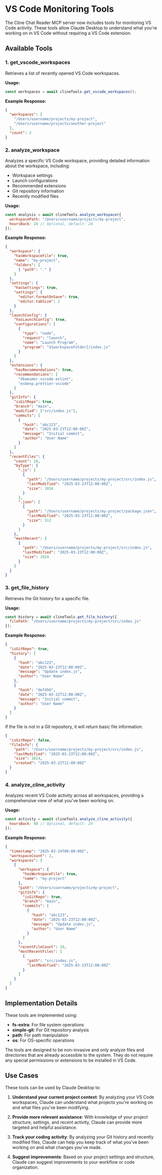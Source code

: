 # VS Code Monitoring Tools

The Cline Chat Reader MCP server now includes tools for monitoring VS Code activity. These tools allow Claude Desktop to understand what you're working on in VS Code without requiring a VS Code extension.

## Available Tools

### 1. get_vscode_workspaces

Retrieves a list of recently opened VS Code workspaces.

**Usage:**
```javascript
const workspaces = await clineTools.get_vscode_workspaces();
```

**Example Response:**
```json
{
  "workspaces": [
    "/Users/username/projects/my-project",
    "/Users/username/projects/another-project"
  ],
  "count": 2
}
```

### 2. analyze_workspace

Analyzes a specific VS Code workspace, providing detailed information about the workspace, including:
- Workspace settings
- Launch configurations
- Recommended extensions
- Git repository information
- Recently modified files

**Usage:**
```javascript
const analysis = await clineTools.analyze_workspace({
  workspacePath: "/Users/username/projects/my-project",
  hoursBack: 24 // Optional, default: 24
});
```

**Example Response:**
```json
{
  "workspace": {
    "hasWorkspaceFile": true,
    "name": "my-project",
    "folders": [
      { "path": "." }
    ]
  },
  "settings": {
    "hasSettings": true,
    "settings": {
      "editor.formatOnSave": true,
      "editor.tabSize": 2
    }
  },
  "launchConfig": {
    "hasLaunchConfig": true,
    "configurations": [
      {
        "type": "node",
        "request": "launch",
        "name": "Launch Program",
        "program": "${workspaceFolder}/index.js"
      }
    ]
  },
  "extensions": {
    "hasRecommendations": true,
    "recommendations": [
      "dbaeumer.vscode-eslint",
      "esbenp.prettier-vscode"
    ]
  },
  "gitInfo": {
    "isGitRepo": true,
    "branch": "main",
    "modified": ["src/index.js"],
    "commits": [
      {
        "hash": "abc123",
        "date": "2025-03-23T12:00:00Z",
        "message": "Initial commit",
        "author": "User Name"
      }
    ]
  },
  "recentFiles": {
    "count": 10,
    "byType": {
      ".js": [
        {
          "path": "/Users/username/projects/my-project/src/index.js",
          "lastModified": "2025-03-23T12:00:00Z",
          "size": 1024
        }
      ],
      ".json": [
        {
          "path": "/Users/username/projects/my-project/package.json",
          "lastModified": "2025-03-23T11:00:00Z",
          "size": 512
        }
      ]
    },
    "mostRecent": [
      {
        "path": "/Users/username/projects/my-project/src/index.js",
        "lastModified": "2025-03-23T12:00:00Z",
        "size": 1024
      }
    ]
  }
}
```

### 3. get_file_history

Retrieves the Git history for a specific file.

**Usage:**
```javascript
const history = await clineTools.get_file_history({
  filePath: "/Users/username/projects/my-project/src/index.js"
});
```

**Example Response:**
```json
{
  "isGitRepo": true,
  "history": [
    {
      "hash": "abc123",
      "date": "2025-03-23T12:00:00Z",
      "message": "Update index.js",
      "author": "User Name"
    },
    {
      "hash": "def456",
      "date": "2025-03-22T12:00:00Z",
      "message": "Initial commit",
      "author": "User Name"
    }
  ]
}
```

If the file is not in a Git repository, it will return basic file information:

```json
{
  "isGitRepo": false,
  "fileInfo": {
    "path": "/Users/username/projects/my-project/src/index.js",
    "lastModified": "2025-03-23T12:00:00Z",
    "size": 1024,
    "created": "2025-03-22T12:00:00Z"
  }
}
```

### 4. analyze_cline_activity

Analyzes recent VS Code activity across all workspaces, providing a comprehensive view of what you've been working on.

**Usage:**
```javascript
const activity = await clineTools.analyze_cline_activity({
  hoursBack: 48 // Optional, default: 24
});
```

**Example Response:**
```json
{
  "timestamp": "2025-03-24T00:00:00Z",
  "workspaceCount": 2,
  "workspaces": [
    {
      "workspace": {
        "hasWorkspaceFile": true,
        "name": "my-project"
      },
      "path": "/Users/username/projects/my-project",
      "gitInfo": {
        "isGitRepo": true,
        "branch": "main",
        "commits": [
          {
            "hash": "abc123",
            "date": "2025-03-23T12:00:00Z",
            "message": "Update index.js",
            "author": "User Name"
          }
        ]
      },
      "recentFileCount": 10,
      "mostRecentFiles": [
        {
          "path": "src/index.js",
          "lastModified": "2025-03-23T12:00:00Z"
        }
      ]
    }
  ]
}
```

## Implementation Details

These tools are implemented using:

- **fs-extra**: For file system operations
- **simple-git**: For Git repository analysis
- **path**: For path manipulation
- **os**: For OS-specific operations

The tools are designed to be non-invasive and only analyze files and directories that are already accessible to the system. They do not require any special permissions or extensions to be installed in VS Code.

## Use Cases

These tools can be used by Claude Desktop to:

1. **Understand your current project context**: By analyzing your VS Code workspaces, Claude can understand what projects you're working on and what files you've been modifying.

2. **Provide more relevant assistance**: With knowledge of your project structure, settings, and recent activity, Claude can provide more targeted and helpful assistance.

3. **Track your coding activity**: By analyzing your Git history and recently modified files, Claude can help you keep track of what you've been working on and what changes you've made.

4. **Suggest improvements**: Based on your project settings and structure, Claude can suggest improvements to your workflow or code organization.

